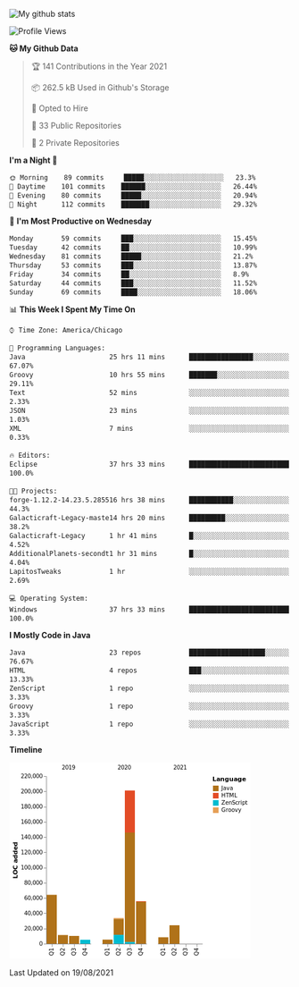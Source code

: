 ![My github stats](https://github-readme-stats.vercel.app/api?username=romvoid95&theme=gruvbox&include_all_commits=true&show_icons=true")

<!--START_SECTION:waka-->
![Profile Views](http://img.shields.io/badge/Profile%20Views-0-blue)

**🐱 My Github Data** 

> 🏆 141 Contributions in the Year 2021
 > 
> 📦 262.5 kB Used in Github's Storage 
 > 
> 💼 Opted to Hire
 > 
> 📜 33 Public Repositories 
 > 
> 🔑 2 Private Repositories  
 > 
**I'm a Night 🦉** 

```text
🌞 Morning    89 commits     █████░░░░░░░░░░░░░░░░░░░░   23.3% 
🌆 Daytime    101 commits    ██████░░░░░░░░░░░░░░░░░░░   26.44% 
🌃 Evening    80 commits     █████░░░░░░░░░░░░░░░░░░░░   20.94% 
🌙 Night      112 commits    ███████░░░░░░░░░░░░░░░░░░   29.32%

```
📅 **I'm Most Productive on Wednesday** 

```text
Monday       59 commits     ███░░░░░░░░░░░░░░░░░░░░░░   15.45% 
Tuesday      42 commits     ██░░░░░░░░░░░░░░░░░░░░░░░   10.99% 
Wednesday    81 commits     █████░░░░░░░░░░░░░░░░░░░░   21.2% 
Thursday     53 commits     ███░░░░░░░░░░░░░░░░░░░░░░   13.87% 
Friday       34 commits     ██░░░░░░░░░░░░░░░░░░░░░░░   8.9% 
Saturday     44 commits     ███░░░░░░░░░░░░░░░░░░░░░░   11.52% 
Sunday       69 commits     ████░░░░░░░░░░░░░░░░░░░░░   18.06%

```


📊 **This Week I Spent My Time On** 

```text
⌚︎ Time Zone: America/Chicago

💬 Programming Languages: 
Java                     25 hrs 11 mins      ████████████████░░░░░░░░░   67.07% 
Groovy                   10 hrs 55 mins      ███████░░░░░░░░░░░░░░░░░░   29.11% 
Text                     52 mins             ░░░░░░░░░░░░░░░░░░░░░░░░░   2.33% 
JSON                     23 mins             ░░░░░░░░░░░░░░░░░░░░░░░░░   1.03% 
XML                      7 mins              ░░░░░░░░░░░░░░░░░░░░░░░░░   0.33%

🔥 Editors: 
Eclipse                  37 hrs 33 mins      █████████████████████████   100.0%

🐱‍💻 Projects: 
forge-1.12.2-14.23.5.285516 hrs 38 mins      ███████████░░░░░░░░░░░░░░   44.3% 
Galacticraft-Legacy-maste14 hrs 20 mins      █████████░░░░░░░░░░░░░░░░   38.2% 
Galacticraft-Legacy      1 hr 41 mins        █░░░░░░░░░░░░░░░░░░░░░░░░   4.52% 
AdditionalPlanets-secondt1 hr 31 mins        █░░░░░░░░░░░░░░░░░░░░░░░░   4.04% 
LapitosTweaks            1 hr                ░░░░░░░░░░░░░░░░░░░░░░░░░   2.69%

💻 Operating System: 
Windows                  37 hrs 33 mins      █████████████████████████   100.0%

```

**I Mostly Code in Java** 

```text
Java                     23 repos            ███████████████████░░░░░░   76.67% 
HTML                     4 repos             ███░░░░░░░░░░░░░░░░░░░░░░   13.33% 
ZenScript                1 repo              ░░░░░░░░░░░░░░░░░░░░░░░░░   3.33% 
Groovy                   1 repo              ░░░░░░░░░░░░░░░░░░░░░░░░░   3.33% 
JavaScript               1 repo              ░░░░░░░░░░░░░░░░░░░░░░░░░   3.33%

```


**Timeline**

![Chart not found](https://raw.githubusercontent.com/ROMVoid95/ROMVoid95/master/charts/bar_graph.png) 


 Last Updated on 19/08/2021
<!--END_SECTION:waka-->
